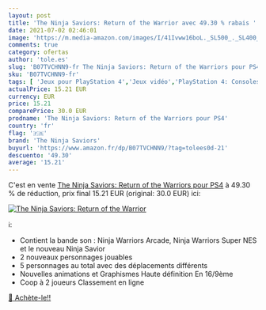 ```yaml
---
layout: post
title: 'The Ninja Saviors: Return of the Warrior avec 49.30 % rabais '
date: 2021-07-02 02:46:01
image: 'https://m.media-amazon.com/images/I/41Ivww16boL._SL500_._SL400_.jpg'
comments: true
category: ofertas
author: 'tole.es'
slug: 'B07TVCHNN9-fr The Ninja Saviors: Return of the Warriors pour PS4'
sku: 'B07TVCHNN9-fr'
tags: [ 'Jeux pour PlayStation 4','Jeux vidéo','PlayStation 4: Consoles, jeux et accessoires','the ninja saviors', ]
actualPrice: 15.21 EUR
currency: EUR
price: 15.21
comparePrice: 30.0 EUR
prodname: 'The Ninja Saviors: Return of the Warriors pour PS4'
country: 'fr'
flag: '🇫🇷'
brand: 'The Ninja Saviors'
buyurl: 'https://www.amazon.fr/dp/B07TVCHNN9/?tag=tolees0d-21'
descuento: '49.30'
average: '15.21'
---
```


C'est en vente [The Ninja Saviors: Return of the Warriors pour PS4](https://www.amazon.fr/dp/B07TVCHNN9/?tag=tolees0d-21)  à  49.30 % de réduction, prix final  15.21 EUR (original: 30.0 EUR) ici:

[![The Ninja Saviors: Return of the Warrior](https://m.media-amazon.com/images/I/41Ivww16boL._SL500_._SL400_.jpg)](https://www.amazon.fr/dp/B07TVCHNN9/?tag=tolees0d-21)

ℹ️:

- Contient la bande son : Ninja Warriors Arcade, Ninja Warriors Super NES et le nouveau Ninja Savior
- 2 nouveaux personnages jouables
- 5 personnages au total avec des déplacements différents
- Nouvelles animations et Graphismes Haute définition En 16/9ème
- Coop à 2 joueurs Classement en ligne

[🛒 Achète-le!!](https://www.amazon.fr/dp/B07TVCHNN9/?tag=tolees0d-21)
